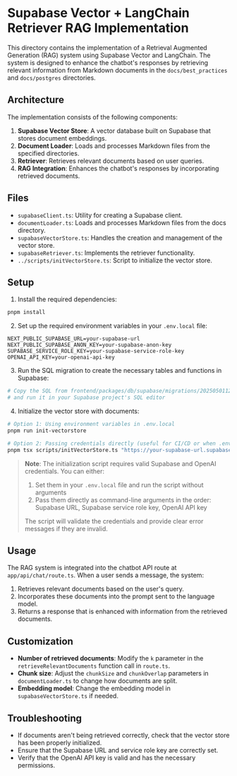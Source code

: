 # Supabase Vector + LangChain Retriever RAG Implementation

This directory contains the implementation of a Retrieval Augmented Generation (RAG) system using Supabase Vector and LangChain. The system is designed to enhance the chatbot's responses by retrieving relevant information from Markdown documents in the `docs/best_practices` and `docs/postgres` directories.

## Architecture

The implementation consists of the following components:

1. **Supabase Vector Store**: A vector database built on Supabase that stores document embeddings.
2. **Document Loader**: Loads and processes Markdown files from the specified directories.
3. **Retriever**: Retrieves relevant documents based on user queries.
4. **RAG Integration**: Enhances the chatbot's responses by incorporating retrieved documents.

## Files

- `supabaseClient.ts`: Utility for creating a Supabase client.
- `documentLoader.ts`: Loads and processes Markdown files from the docs directory.
- `supabaseVectorStore.ts`: Handles the creation and management of the vector store.
- `supabaseRetriever.ts`: Implements the retriever functionality.
- `../scripts/initVectorStore.ts`: Script to initialize the vector store.

## Setup

1. Install the required dependencies:

```bash
pnpm install
```

2. Set up the required environment variables in your `.env.local` file:

```
NEXT_PUBLIC_SUPABASE_URL=your-supabase-url
NEXT_PUBLIC_SUPABASE_ANON_KEY=your-supabase-anon-key
SUPABASE_SERVICE_ROLE_KEY=your-supabase-service-role-key
OPENAI_API_KEY=your-openai-api-key
```

3. Run the SQL migration to create the necessary tables and functions in Supabase:

```bash
# Copy the SQL from frontend/packages/db/supabase/migrations/20250501120603_add_vector_support/migration.sql
# and run it in your Supabase project's SQL editor
```

4. Initialize the vector store with documents:

```bash
# Option 1: Using environment variables in .env.local
pnpm run init-vectorstore

# Option 2: Passing credentials directly (useful for CI/CD or when .env.local is not available)
pnpm tsx scripts/initVectorStore.ts "https://your-supabase-url.supabase.co" "your-supabase-service-role-key" "your-openai-api-key"
```

> **Note**: The initialization script requires valid Supabase and OpenAI credentials. You can either:
> 1. Set them in your `.env.local` file and run the script without arguments
> 2. Pass them directly as command-line arguments in the order: Supabase URL, Supabase service role key, OpenAI API key
>
> The script will validate the credentials and provide clear error messages if they are invalid.

## Usage

The RAG system is integrated into the chatbot API route at `app/api/chat/route.ts`. When a user sends a message, the system:

1. Retrieves relevant documents based on the user's query.
2. Incorporates these documents into the prompt sent to the language model.
3. Returns a response that is enhanced with information from the retrieved documents.

## Customization

- **Number of retrieved documents**: Modify the `k` parameter in the `retrieveRelevantDocuments` function call in `route.ts`.
- **Chunk size**: Adjust the `chunkSize` and `chunkOverlap` parameters in `documentLoader.ts` to change how documents are split.
- **Embedding model**: Change the embedding model in `supabaseVectorStore.ts` if needed.

## Troubleshooting

- If documents aren't being retrieved correctly, check that the vector store has been properly initialized.
- Ensure that the Supabase URL and service role key are correctly set.
- Verify that the OpenAI API key is valid and has the necessary permissions.
